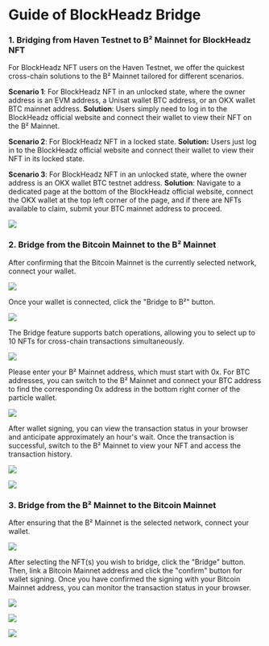# Guide of BlockHeadz Bridge
### 1. Bridging from Haven Testnet to B² Mainnet for BlockHeadz NFT
For BlockHeadz NFT users on the Haven Testnet, we offer the quickest cross-chain solutions to the B² Mainnet tailored for different scenarios.

**Scenario 1**: For BlockHeadz NFT in an unlocked state, where the owner address is an EVM address, a Unisat wallet BTC address, or an OKX wallet BTC mainnet address.
**Solution**: Users simply need to log in to the BlockHeadz official website and connect their wallet to view their NFT on the B² Mainnet.

**Scenario 2**: For BlockHeadz NFT in a locked state.
**Solution:** Users just log in to the BlockHeadz official website and connect their wallet to view their NFT in its locked state.

**Scenario 3**: For BlockHeadz NFT in an unlocked state, where the owner address is an OKX wallet BTC testnet address.
**Solution**: Navigate to a dedicated page at the bottom of the BlockHeadz official website, connect the OKX wallet at the top left corner of the page, and if there are NFTs available to claim, submit your BTC mainnet address to proceed.

![](https://quicknode.quicknode-ipfs.com/ipfs/QmPKNxv5sqNp5yqepLVU1p8xnhZ4vPagDjT1jsw8r6iRrS)

### 2. Bridge from the Bitcoin Mainnet to the B² Mainnet
After confirming that the Bitcoin Mainnet is the currently selected network, connect your wallet.

![](https://quicknode.quicknode-ipfs.com/ipfs/Qmb6qWP1KzaoJJVMxuPGLcaFX1AsGZHfMq8Z8eZbqQ2yJp)

Once your wallet is connected, click the "Bridge to B²" button.

![](https://quicknode.quicknode-ipfs.com/ipfs/QmZ5SbB9TMvmCFzboU8SoPApEa2kTRgciSxQkyCXaKtz2e)

The Bridge feature supports batch operations, allowing you to select up to 10 NFTs for cross-chain transactions simultaneously.

![](https://quicknode.quicknode-ipfs.com/ipfs/QmQiSUGngJYbtC2KaBrYGR7JR8FNDgxE4fZPu9vQLQSkJK)


Please enter your B² Mainnet address, which must start with 0x. For BTC addresses, you can switch to the B² Mainnet and connect your BTC address to find the corresponding 0x address in the bottom right corner of the particle wallet. 

![](https://quicknode.quicknode-ipfs.com/ipfs/QmauPfGyzL7jnf8rHB9jz7uXo14poSyMgxWTdnU8DkeaLS)

After wallet signing, you can view the transaction status in your browser and anticipate approximately an hour's wait. Once the transaction is successful, switch to the B² Mainnet to view your NFT and access the transaction history.

![](https://quicknode.quicknode-ipfs.com/ipfs/QmZ13QCCvLiSPN2Z7vZNbMAcYmUy1Uz3ytRh1Vw1Qy51BA)

![](https://quicknode.quicknode-ipfs.com/ipfs/QmQ8EwAUSNa9WZmAS43bQnVoCcTvftfNvhJ7idhWS2PsqZ)


### 3. Bridge from the B² Mainnet to the Bitcoin Mainnet
After ensuring that the B² Mainnet is the selected network, connect your wallet.

![](https://quicknode.quicknode-ipfs.com/ipfs/QmedsYiJQnjyJ8hQaKyxfFm6gRLs2FEMFKDZK4S6hAsHLy)


After selecting the NFT(s) you wish to bridge, click the "Bridge" button. Then, link a Bitcoin Mainnet address and click the "confirm" button for wallet signing. Once you have confirmed the signing with your Bitcoin Mainnet address, you can monitor the transaction status in your browser.

![](https://quicknode.quicknode-ipfs.com/ipfs/QmYD5j3YkZ6Nsc8E7R348khheCrjnqwgeC8qwPeNwMsuuU)

![](https://quicknode.quicknode-ipfs.com/ipfs/QmVKGuCoKnYfvEhbcaL5J8FJHiV7tfoVuEspnaLU6kJafY)


![](https://quicknode.quicknode-ipfs.com/ipfs/QmazSptYgZ3meZ8MUgQKTrdnJrUT8GMyZ44UPcFPcr4Z8N)
